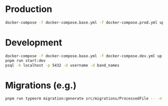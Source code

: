 
# Production

```sh
docker-compose -f docker-compose.base.yml -f docker-compose.prod.yml up
```

# Development

```sh
docker-compose -f docker-compose.base.yml -f docker-compose.dev.yml up
pnpm run start:dev
psql -h localhost -p 5432 -U username -d band_names
```

# Migrations (e.g.)

```sh
pnpm run typeorm migration:generate src/migrations/ProcessedFile -- -n ProcessedFile
```